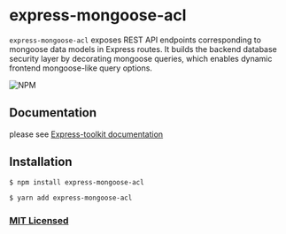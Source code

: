 # express-mongoose-acl

`express-mongoose-acl` exposes REST API endpoints corresponding to mongoose data models in Express routes. It builds the backend database security layer by decorating mongoose queries, which enables dynamic frontend mongoose-like query options.

![NPM](https://img.shields.io/npm/v/express-mongoose-acl.svg)

## Documentation

please see [Express-toolkit documentation](https://express-toolkit.github.io/mongoose-acl/)

## Installation

```sh
$ npm install express-mongoose-acl
```

```sh
$ yarn add express-mongoose-acl
```

### [MIT Licensed](LICENSE)
